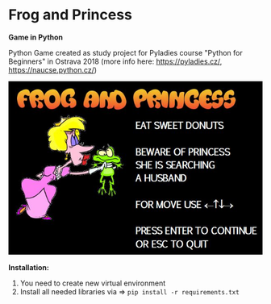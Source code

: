 # Frog and Princess
**Game in Python**

Python Game created as study project for Pyladies course "Python for Beginners" in Ostrava 2018 (more info here: <https://pyladies.cz/>, <https://naucse.python.cz/>)

![alt text][logo]

[logo]: images/menu.jpg "Printscreen from game"

**Installation:**
1. You need to create new virtual environment
1. Install all needed libraries via => `pip install -r requirements.txt`
